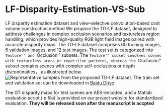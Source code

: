 # LF-Disparity-Estimation-VS-Sub
LF disparity estimation dataset and view-selective convolution-based cost volume construction method
We propose the TO-LF dataset, designed to address challenges in complex occlusion scenarios and textureless region handling, which provides high-quality RGB light field images paired with accurate disparity maps. The TO-LF dataset comprises 60 training images, 6 validation images, and 12 test images.  The test set is categorized into ``Texture'' and ``Occlusion'' subsets. The ``Texture'' subset involves scenes with textureless areas or repetitive patterns, whereas the ``Occlusion'' subset contains scenes with complex self-occlusions or depth discontinuities， as illustrated below.
![Representative samples from the proposed TO-LF dataset.](https://github.com/qingpu1988/LF-Disparity-Estimation-VS-Sub/blob/main/fig1.png)
The train set and validation set can be downloaded in [Baidu Drive](https://pan.baidu.com/s/14pvZdMePc57S2UBqgAjxZg?pwd=dhuu)

The GT disparity maps for test scenes are AES-encoded, and a Matlab evaluation script  (.p file) is provided on our project website for standardized evaluation. **They will be released soon after the manuscript is accpted**
